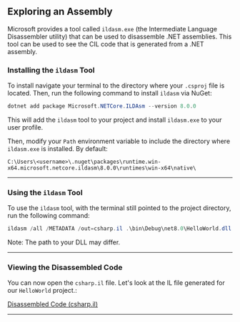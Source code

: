 ## Exploring an Assembly

Microsoft provides a tool called `ildasm.exe` (the Intermediate 
Language Disassembler utility) that can be used to disassemble .NET 
assemblies. This tool can be used to see the CIL code that is generated 
from a .NET assembly.

### Installing the `ildasm` Tool

To install navigate your terminal to the directory where your `.csproj` 
file is located. Then, run the following command to install `ildasm`
via NuGet:

```powershell
dotnet add package Microsoft.NETCore.ILDAsm --version 8.0.0
```

This will add the `ildasm` tool to your project and install `ildasm.exe`
to your user profile.

Then, modify your `Path` environment variable to include the directory
where `ildasm.exe` is installed. By default:

```C:\Users\<username>\.nuget\packages\runtime.win-x64.microsoft.netcore.ildasm\8.0.0\runtimes\win-x64\native\```

---

### Using the `ildasm` Tool

To use the `ildasm` tool, with the terminal still pointed to the project directory, run the following command:

```powershell
ildasm /all /METADATA /out=csharp.il .\bin\Debug\net8.0\HelloWorld.dll
```

Note: The path to your DLL may differ.

---

### Viewing the Disassembled Code

You can now open the `csharp.il` file. Let's look at the IL file
generated for our `HelloWorld` project.:

[Disassembled Code (csharp.il)](./HelloWorld/csharp.il)

---


